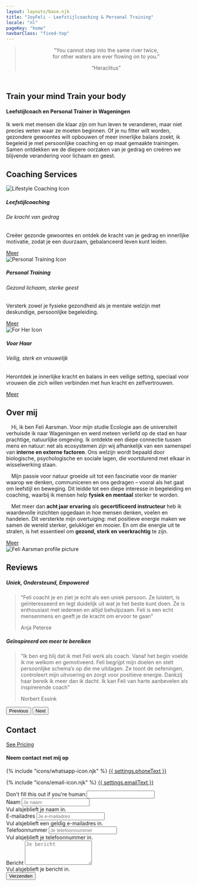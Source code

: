 ```yaml
---
layout: layouts/base.njk
title: "JoyFeli - Leefstijlcoaching & Personal Training"
locale: "nl"
pageKey: "home"
navbarClass: "fixed-top"
---
```


<!-- Home Section  -->
<header class="vh-100 d-flex align-items-center justify-content-center text-center hero-home pt-5" style="background: url('/img/Feli_predel.JPG') no-repeat center center/cover;">
  <div class="container">
    <blockquote class="blockquote">
      <p class="fs-2 fst-italic">"You cannot step into the same river twice,<br> for other waters are ever flowing on to you."</p>
      <q class="blockquote-footer text-white">Heraclitus</q>
    </blockquote>
  </div>
</header>
<!-- End Home Section -->
<div class="sun-divider white-bg">
  <span class="sun"></span>
</div>
<!-- Welcome Section -->
<section id="welcome" class="white-bg">
  <div class="container position-relative">
    <div class="row">
      <div class="col-12 position-relative m-0 p-0">
        <!-- Background image container -->
        <div class="bg-image welcome-img animate-slide-in-left">
        </div>
        <!-- Text overlay -->
        <div class="text-overlay welcome-text animate-slide-in-right-welcome bg-white bg-opacity-75 p-4 p-xxl-5">
          <h1 class="separator-h1 text-uppercase">
            <span class="d-block mb-2">
              <span><strong>Train your mind</strong></span>
            </span>
            <span class="d-block text-center mb-2">
              <strong>Train your body</strong>
            </span>
          </h1>
          <h4 class="mb-4 fst-italic">Leefstijlcoach en Personal Trainer in Wageningen</h4>
          <p>
            Ik werk met mensen die klaar zijn om hun leven te veranderen, maar niet precies weten waar ze moeten beginnen. Of je nu fitter wilt worden, gezondere gewoontes wilt opbouwen of meer innerlijke balans zoekt, ik begeleid je met persoonlijke coaching en op maat gemaakte trainingen. Samen ontdekken we de diepere oorzaken van je gedrag en creëren we blijvende verandering voor lichaam en geest.
          </p>
        </div>
      </div>
    </div>
  </div>
</section>
<!-- End Welcome Me Section -->
<div class="sun-divider white-bg">
  <span class="sun"></span>
</div>
<!-- Coaching Services Section -->
<section class="py-5 gray-bg" id="services">
  <div class="container">
    <h2 class="mb-5 text-center">Coaching Services</h2>
    <div class="row">
      <!-- Lifestyle Coaching Card -->
      <div class="col-lg-4 mb-4">
        <div class="card h-100">
          <img class="card-img-top w-50 mx-auto mt-4" src="/img/lifestylecoaching_icon.png" alt="Lifestyle Coaching Icon">
          <div class="card-body custom-color">
            <h5 class="card-title text-uppercase text-center mb-4">Leefstijlcoaching</h5>
            <h6 class="mb-2 text-center">
              De kracht van gedrag
            </h6>
            <p class="card-text">
              Creëer gezonde gewoontes en ontdek de kracht van je gedrag en innerlijke motivatie, zodat je een duurzaam, gebalanceerd leven kunt leiden.
            </p>
          </div>
          <div class="card-footer text-center white-bg border-0">
            <a href={{ links.lifestyleCoaching[locale] }} class="btn custom-btn fs-5">Meer</a>
          </div>
        </div>
      </div>
      <!-- Personal Training Card -->
      <div class="col-lg-4 mb-4">
        <div class="card h-100">
          <img class="card-img-top w-50 mx-auto mt-4" src="/img/personaltraining_icon.png" alt="Personal Training Icon">
          <div class="card-body custom-color">
            <h5 class="card-title text-uppercase text-center mb-4">Personal Training</h5>
            <h6 class="mb-2 text-center">
              Gezond lichaam, sterke geest
            </h6>
            <p class="card-text">
              Versterk zowel je fysieke gezondheid als je mentale welzijn met deskundige, persoonlijke begeleiding.
            </p>
          </div>
          <div class="card-footer text-center white-bg border-0">
            <a href="{{ links.personalTraining[locale] }}" class="btn custom-btn fs-5">Meer</a>
          </div>
        </div>
      </div>
      <!-- For Her Card -->
      <div class="col-lg-4 mb-4">
        <div class="card h-100">
          <img class="card-img-top w-50 mx-auto mt-4" src="/img/forher_icon.png" alt="For Her Icon">
          <div class="card-body custom-color">
            <h5 class="card-title text-uppercase text-center mb-4">Voor Haar</h5>
            <h6 class="mb-2 text-center">
              Veilig, sterk en vrouwelijk
            </h6>
            <p class="card-text">
              Herontdek je innerlijke kracht en balans in een veilige setting, speciaal voor vrouwen die zich willen verbinden met hun kracht en zelfvertrouwen.
            </p>
          </div>
          <div class="card-footer text-center white-bg border-0">
            <a href={{ links.forHer[locale] }} class="btn custom-btn fs-5">Meer</a>
          </div>
        </div>
      </div>
    </div><!-- End Row -->
  </div>
</section>
<!-- End Coaching Services Section -->

<div class="sun-divider white-bg">
  <span class="sun"></span>
</div>

<!-- About Me Section -->
<section class="py-5 white-bg" id="about">
  <div class="container">
    <div class="row">
      <div class="col-lg-6">
        <h2 class="mb-5 separator">Over mij</h2>
        <p>
          &emsp;Hi, ik ben Feli Aarsman.
          Voor mijn studie Ecologie aan de universiteit verhuisde ik naar Wageningen en werd meteen verliefd op de stad en haar prachtige, natuurlijke omgeving. Ik ontdekte een diepe connectie tussen mens en natuur: net als ecosystemen zijn wij afhankelijk van een samenspel van <strong>interne en externe factoren</strong>. Ons welzijn wordt bepaald door biologische, psychologische en sociale lagen, die voortdurend met elkaar in wisselwerking staan.
        </p>
        <p>
          &emsp;Mijn passie voor natuur groeide uit tot een fascinatie voor de manier waarop we denken, communiceren en ons gedragen – vooral als het gaat om leefstijl en beweging. Dit leidde tot een diepe interesse in begeleiding en coaching, waarbij ik mensen help <strong>fysiek en mentaal</strong> sterker te worden.
        </p>
        <p>
          &emsp;Met meer dan <strong>acht jaar ervaring</strong> als <strong>gecertificeerd instructeur</strong> heb ik waardevolle inzichten opgedaan in hoe mensen denken, voelen en handelen. Dit versterkte mijn overtuiging: met positieve energie maken we samen de wereld sterker, gelukkiger en mooier. En om die energie uit te stralen, is het essentieel om <strong>gezond, sterk en veerkrachtig</strong> te zijn.
        </p>
        <div class="text-center mt-3">
          <a href={{ links.about[locale] }} class="btn custom-btn fs-5">Meer</a>
        </div>
      </div>
      <div class="col-lg-6">
        <img class="img-fluid profile-img mx-lg-5 mt-3" src="/img/feli.jpg" alt="Feli Aarsman profile picture">
      </div>
    </div>
  </div>
</section>
<!-- End About Me Section -->

<div class="sun-divider white-bg">
  <span class="sun"></span>
</div>

<!-- Reviews Section -->
<section class="py-5 gray-bg" id="reviews">
  <div class="container">
    <h2 class="mb-5 text-center">Reviews</h2>
    <!-- data-bs-interval to set the time between slides -->
    <div id="reviewsCarousel" class="carousel slide" data-bs-ride="carousel" data-bs-interval="10000">
      <div class="carousel-inner px-5">
        <div class="carousel-item text-center active">
          <h5 class="mb-3">Uniek, Ondersteund, Empowered</h5>
          <blockquote class="blockquote">
            <p class="fst-italic">
              "Feli coacht je en ziet je echt als een uniek persoon. Ze luistert,
              is geïnteresseerd en legt duidelijk uit wat je het beste kunt doen.
              Ze is enthousiast met iedereen en altijd behulpzaam. Feli is een echt mensenmens en geeft je de kracht om ervoor te gaan"
            </p>
            <footer class="blockquote-footer">Anja Peterse</footer>
          </blockquote>
        </div>
        <div class="carousel-item text-center">
          <h5 class="mb-3">Geïnspireerd om meer te bereiken</h5>
          <blockquote class="blockquote">
            <p class="fst-italic">
              "Ik ben erg blij dat ik met Feli werk als coach. Vanaf het begin voelde ik me welkom en gemotiveerd. Feli begrijpt mijn doelen en stelt persoonlijke schema’s op die me uitdagen. Ze toont de oefeningen, controleert mijn uitvoering en zorgt voor positieve energie. Dankzij haar bereik ik meer dan ik dacht. Ik kan Feli van harte aanbevelen als inspirerende coach"
            </p>
            <footer class="blockquote-footer">Norbert Essink</footer>
          </blockquote>
        </div>
        <!-- <div class="carousel-item text-center">
          <h5 class="mb-3">Geïnspireerd om meer te bereiken</h5>
          <blockquote class="blockquote">
            <p class="fst-italic">"Pellentesque vitae metus non est pretium pharetra. Curabitur mattis justo quis sem dignissim."</p>
            <footer class="blockquote-footer">Client 3</footer>
          </blockquote>
        </div> -->
      </div>
      <!-- Previous Button -->
      <button class="carousel-control-prev d-flex justify-content-start" type="button" data-bs-target="#reviewsCarousel" data-bs-slide="prev">
        <span class="carousel-control-prev-icon" aria-hidden="true"></span>
        <span class="visually-hidden">Previous</span>
      </button>
      <!-- Next Button -->
      <button class="carousel-control-next d-flex justify-content-end" type="button" data-bs-target="#reviewsCarousel" data-bs-slide="next">
        <span class="carousel-control-next-icon text-end" aria-hidden="true"></span>
        <span class="visually-hidden">Next</span>
      </button>
    </div>
  </div>
</section>
<!-- End Reviews Section -->
<!-- <div class="sun-divider white-bg">
  <span class="sun"></span>
</div> -->
<!-- Contact Section -->
<section class="py-5 green-bg" id="contact">
  <div class="container d-flex justify-content-center align-items-center">
    <h2 class="mb-5 visually-hidden">Contact</h2>
      <div>
        <!-- Remove this later ˇ -->
        <a class="visually-hidden" href="/leefstijlcoaching#pricing">See Pricing</a>
        <!-- Remove this later ^ -->
        <h4>Neem contact met mij op</h4>
        <p>
          {% include "icons/whatsapp-icon.njk" %}
          <a href="https://wa.me/{{ settings.phone }}" target="_blank" rel="noopener noreferrer">{{ settings.phoneText }}</a> 
        </p>
        <p>
          {% include "icons/email-icon.njk" %}
          <a href="mailto:{{ settings.email }}">{{ settings.emailText }}</a>
        </p>
      </div>
  </div>
  <div class="container">
    <div class="row justify-content-center mt-4">
      <div class="col-md-8">
        <form 
          method="POST"
          data-netlify="true"
          netlify-honeypot="bot-field"
          name="contact-form" class="needs-validation"
          novalidate
        >
          <div class="visually-hidden">
            <label>
              Don't fill this out if you're human:<input name="bot-field">
            </label>
          </div>
          <div class="mb-3">
            <label for="name" class="form-label">Naam</label>
            <input type="text" class="form-control" id="name" name="name" placeholder="Je naam" required>
            <div class="invalid-feedback">Vul alsjeblieft je naam in.</div>
          </div>
          <div class="mb-3">
            <label for="email" class="form-label">E-mailadres</label>
            <input type="email" class="form-control" id="email" name="email" placeholder="Je e-mailadres" required>
            <div class="invalid-feedback">Vul alsjeblieft een geldig e-mailadres in.</div>
          </div>
          <div class="mb-3">
            <label for="phone" class="form-label">Telefoonnummer</label>
            <input type="tel" class="form-control" id="phone" name="phone" placeholder="Je telefoonnummer">
            <div class="invalid-feedback">Vul alsjeblieft je telefoonnummer in.</div>
          </div>
          <div class="mb-3">
            <label for="message" class="form-label">Bericht</label>
            <textarea class="form-control" id="message" name="message" rows="4" placeholder="Je bericht" required></textarea>
            <div class="invalid-feedback">Vul alsjeblieft je bericht in.</div>
          </div>
          <div class="text-center">
            <button type="submit" class="btn custom-btn">Verzenden</button>
          </div>
        </form>
      </div>
    </div>
  </div>
</section>
<!-- End Contact Section -->